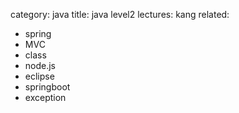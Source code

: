category: java
title: java level2
lectures: kang
related:
- spring
- MVC
- class
- node.js
- eclipse
- springboot
- exception
